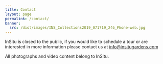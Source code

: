 ```yaml
---
title: Contact
layout: page
permalink: /contact/
banner:
  src: /dist/images/INS_Collections2019_071719_246_Phone-web.jpg
---
```

InSitu is closed to the public, if you would like to schedule a tour or are interested in more information please contact us at <a class="text-green-800 font-medium underline" href="info@insitugardens.com">info@insitugardens.com</a>

All photographs and video content belong to InSitu.
